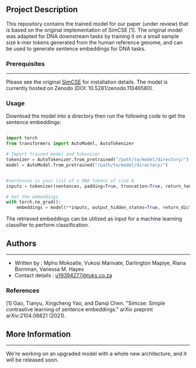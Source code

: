 
## Project Description 
This repository contains the trained model for our paper (under review) that is based on the original implementation of SimCSE [1]. The original model was adapted for DNA downstream tasks by training it on
a small sample size k-mer tokens generated from the human reference genome, and can be used to generate sentence embeddings for DNA tasks.

###  Prerequisites 
-----------
Please see the original [SimCSE](https://github.com/princeton-nlp/SimCSE) for installation details. The model is currently hosted on Zenodo (DOI: 10.5281/zenodo.11046580).

### Usage 

Download the model into a directory then run the following code to get the sentence embeddings:

```python 

import torch
from transformers import AutoModel, AutoTokenizer

# Import trained model and tokenizer
tokenizer = AutoTokenizer.from_pretrained("/path/to/model/directory/")
model = AutoModel.from_pretrained("/path/to/model/directory/")


#sentences is your list of n DNA tokens of size 6 
inputs = tokenizer(sentences, padding=True, truncation=True, return_tensors="pt")

# Get the embeddings
with torch.no_grad():
    embeddings = model(**inputs, output_hidden_states=True, return_dict=True).pooler_output


```
The retrieved embeddings can be utilized as input for a machine learning classifier to perform classification.

## Authors 
-----------

* Written by : Mpho Mokoatle, Vukosi Marivate, Darlington Mapiye, Riana Bornman, Vanessa M. Hayes
* Contact details : u19394277@tuks.co.za

### References

<a id="1">[1]</a> 
Gao, Tianyu, Xingcheng Yao, and Danqi Chen. "Simcse: Simple contrastive learning of sentence embeddings." arXiv preprint arXiv:2104.08821 (2021).


## More Information 
---------

We're working on an upgraded model with a whole new architecture, and it will be released soon.

